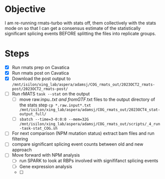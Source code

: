 # Objective 
I am re-running rmats-turbo with stats off, them collectively with the stats mode on so that I can get a consensus estimate of the statistically significant splicing events BEFORE splitting the files into replicate groups. 

# Steps 
- [x] Run rmats prep on Cavatica
- [x] Run rmats post on Cavatica
- [x] Download the post output to ``/mnt/isilon/xing_lab/aspera/adamsj/COG_rmats_out/2023OCT2_rmats-post/2023OCT2_rmats-post/``
- [ ] Run rMATS ``task --stat`` on the output
  - [ ] move raw.inpu.*.txt and fromGTF*.txt files to the output directory of the stats step ``cp *.raw.input*.txt /mnt/isilon/xing_lab/aspera/adamsj/COG_rmats_out/2023OCT4_stat-output_full/`` 
  - [ ] ``sbatch --time=3-0:0:0 --mem=32G /mnt/isilon/xing_lab/aspera/adamsj/COG_rmats_out/scripts/_4_run-task-stat_COG.sh``
- [ ] For next comparison (NPM mutation status) extract bam files and run filtering
- [ ] compare significant splicing event counts between old and new approach
- [ ] Move forward with NPM analysis 
  - [ ] run SPARK to look at RBPs involved with signififanct splicing events
  - [ ] Gene expression analysis
  - [ ] 
